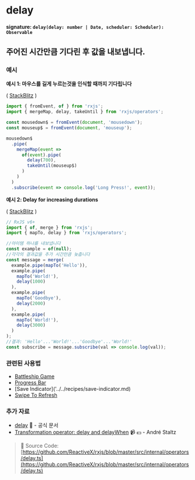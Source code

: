 # delay

#### signature: `delay(delay: number | Date, scheduler: Scheduler): Observable`

## 주어진 시간만큼 기다린 후 값을 내보냅니다.

### 예시

**예시 1: 마우스를 길게 누르는것을 인식할 때까지 기다립니다**

\( [StackBlitz](https://stackblitz.com/edit/rxjs-bru5fi?devtoolsheight=60) \)

```javascript
import { fromEvent, of } from 'rxjs';
import { mergeMap, delay, takeUntil } from 'rxjs/operators';

const mousedown$ = fromEvent(document, 'mousedown');
const mouseup$ = fromEvent(document, 'mouseup');

mousedown$
  .pipe(
    mergeMap(event =>
      of(event).pipe(
        delay(700),
        takeUntil(mouseup$)
      )
    )
  )
  .subscribe(event => console.log('Long Press!', event));
```

**예시 2: Delay for increasing durations**

\( [StackBlitz](https://stackblitz.com/edit/typescript-twjn8r?file=index.ts&devtoolsheight=100) \)

```javascript
// RxJS v6+
import { of, merge } from 'rxjs';
import { mapTo, delay } from 'rxjs/operators';

//아이템 하나를 내보냅니다
const example = of(null);
//각각의 결과값을 추가 시간만큼 늦춥니다
const message = merge(
  example.pipe(mapTo('Hello')),
  example.pipe(
    mapTo('World!'),
    delay(1000)
  ),
  example.pipe(
    mapTo('Goodbye'),
    delay(2000)
  ),
  example.pipe(
    mapTo('World!'),
    delay(3000)
  )
);
//결과: 'Hello'...'World!'...'Goodbye'...'World!'
const subscribe = message.subscribe(val => console.log(val));
```

### 관련된 사용법

* [Battleship Game](../../recipes/battleship-game.md)
* [Progress Bar](../../recipes/progressbar.md)
* \[Save Indicator\]\('../../recipes/save-indicator.md\)
* [Swipe To Refresh](../../recipes/swipe-to-refresh.md)

### 추가 자료

* [delay](https://rxjs.dev/api/operators/delay) 📰 - 공식 문서
* [Transformation operator: delay and delayWhen](https://egghead.io/lessons/rxjs-transformation-operators-delay-and-delaywhen?course=rxjs-beyond-the-basics-operators-in-depth) 📹 💵 - André Staltz

> 📂 Source Code: [https://github.com/ReactiveX/rxjs/blob/master/src/internal/operators/delay.ts](https://github.com/ReactiveX/rxjs/blob/master/src/internal/operators/delay.ts)


